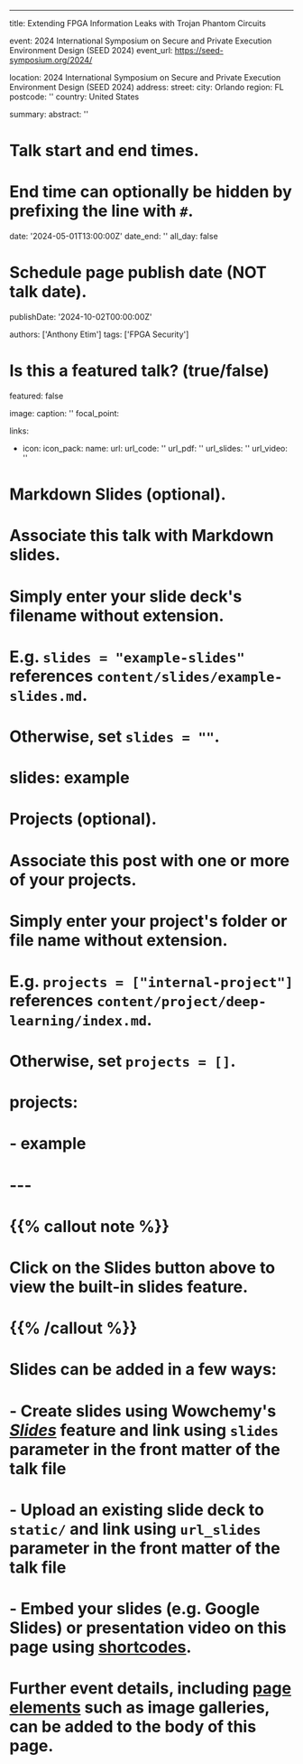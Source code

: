 ---
title: Extending FPGA Information Leaks with Trojan Phantom Circuits

event: 2024 International Symposium on Secure and Private Execution Environment Design (SEED 2024)
event_url: https://seed-symposium.org/2024/

location: 2024 International Symposium on Secure and Private Execution Environment Design (SEED 2024)
address:
  street: 
  city: Orlando
  region: FL
  postcode: ''
  country: United States

summary: 
abstract: ''

# Talk start and end times.
#   End time can optionally be hidden by prefixing the line with `#`.
date: '2024-05-01T13:00:00Z'
date_end: ''
all_day: false

# Schedule page publish date (NOT talk date).
publishDate: '2024-10-02T00:00:00Z'

authors: ['Anthony Etim']
tags: ['FPGA Security']

# Is this a featured talk? (true/false)
featured: false

image:
  caption: ''
  focal_point: 

links:
  - icon: 
    icon_pack: 
    name: 
    url: 
url_code: ''
url_pdf: ''
url_slides: ''
url_video: ''

# Markdown Slides (optional).
#   Associate this talk with Markdown slides.
#   Simply enter your slide deck's filename without extension.
#   E.g. `slides = "example-slides"` references `content/slides/example-slides.md`.
#   Otherwise, set `slides = ""`.
# slides: example

# Projects (optional).
#   Associate this post with one or more of your projects.
#   Simply enter your project's folder or file name without extension.
#   E.g. `projects = ["internal-project"]` references `content/project/deep-learning/index.md`.
#   Otherwise, set `projects = []`.
# projects:
#   - example
# ---

# {{% callout note %}}
# Click on the **Slides** button above to view the built-in slides feature.
# {{% /callout %}}

# Slides can be added in a few ways:

# - **Create** slides using Wowchemy's [_Slides_](https://wowchemy.com/docs/managing-content/#create-slides) feature and link using `slides` parameter in the front matter of the talk file
# - **Upload** an existing slide deck to `static/` and link using `url_slides` parameter in the front matter of the talk file
# - **Embed** your slides (e.g. Google Slides) or presentation video on this page using [shortcodes](https://wowchemy.com/docs/writing-markdown-latex/).

# Further event details, including [page elements](https://wowchemy.com/docs/writing-markdown-latex/) such as image galleries, can be added to the body of this page.
